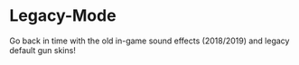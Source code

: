 # Legacy-Mode
Go back in time with the old in-game sound effects (2018/2019) and legacy default gun skins!
